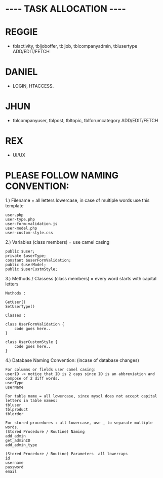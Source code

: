 # ---- TASK ALLOCATION ----

# REGGIE
   - tblactivity, tbljoboffer, tbljob, tblcompanyadmin, tblusertype ADD/EDIT/FETCH
# DANIEL
   - LOGIN, HTACCESS. 
# JHUN
   - tblcompanyuser, tblpost, tbltopic, tblforumcategory ADD/EDIT/FETCH
# REX
   - UI/UX

# PLEASE FOLLOW NAMING CONVENTION:

1.) Filename = all letters lowercase, in case of multiple words use this template
    
    user.php
    user-type.php
    user-form-validation.js
    user-model.php
    user-custom-style.css
    
2.) Variables (class members) = use camel casing 

    public $user;
    private $userType;
    constant $userFormValidation;
    public $userModel;
    public $userCustmStyle;
    
3.) Methods / Classess (class members) = every word starts with capital letters
  
    Methods :
    
    GetUser()
    SetUserType()
    
    Classes :
    
    class UserFormValidation { 
        code goes here..
    }
    
    class UserCustomStyle { 
        code goes here..
    }
    
4.) Database Naming Convention: (incase of database changes)

    For columns or fields user camel casing:
    userID -> notice that ID is 2 caps since ID is an abbreviation and compose of 2 diff words.
    userType
    userName
    
    For table name = all lowercase, since mysql does not accept capital letters in table names:
    tbluser
    tblproduct
    tblorder
    
    For stored procedures : all lowercase, use _ to separate multiple words.
    (Stored Procedure / Routine) Naming
    add_admin
    get_adminID
    add_admin_type
    
    (Stored Procedure / Routine) Parameters  all lowercaps
    id
    username
    password
    email
   
        
